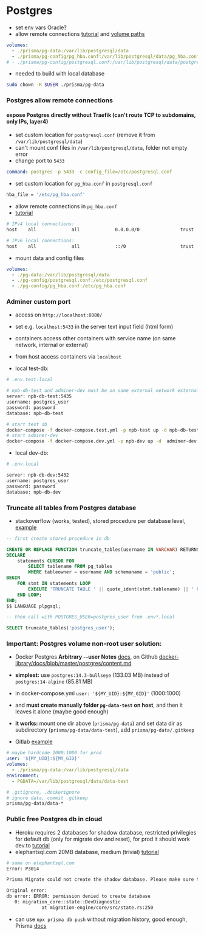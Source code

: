 # Postgres

- set env vars Oracle?
- allow remote connections [tutorial](https://docs.cloudera.com/HDPDocuments/HDF3/HDF-3.5.2/installing-hdf/content/configure_postgres_to_allow_remote_connections.html) and [volume paths](https://stackoverflow.com/questions/67172400/how-to-launch-a-postgres-docker-container-with-valid-initial-setting)

```yml
volumes:
  - ./prisma/pg-data:/var/lib/postgresql/data
  - ./prisma/pg-config/pg_hba.conf:/var/lib/postgresql/data/pg_hba.conf
# - ./prisma/pg-config/postgresql.conf:/var/lib/postgresql/data/postgresql.conf
```

- needed to build with local database

```bash
sudo chown -R $USER ./prisma/pg-data
```

### Postgres allow remote connections

#### expose Postgres directly without Traefik (can't route TCP to subdomains, only IPs, layer4)

- set custom location for `postgresql.conf` (remove it from `/var/lib/postgresql/data`)
- can't mount conf files in `/var/lib/postgresql/data`, folder not empty error
- change port to `5433`

```yml
command: postgres -p 5433 -c config_file=/etc/postgresql.conf
```

- set custom location for `pg_hba.conf` in `postgresql.conf`

```bash
hba_file = '/etc/pg_hba.conf'
```

- allow remote connections in `pg_hba.conf`
- [tutorial](https://docs.cloudera.com/HDPDocuments/HDF3/HDF-3.5.2/installing-hdf/content/configure_postgres_to_allow_remote_connections.html)

```bash
# IPv4 local connections:
host    all             all             0.0.0.0/0               trust

# IPv6 local connections:
host    all             all             ::/0                    trust
```

- mount data and config files

```yml
volumes:
  - ./pg-data:/var/lib/postgresql/data
  - ./pg-config/postgresql.conf:/etc/postgresql.conf
  - ./pg-config/pg_hba.conf:/etc/pg_hba.conf
```

### Adminer custom port

- access on `http://localhost:8080/`
- set e.g. `localhost:5433` in the server text input field (html form)
- containers access other containers with service name (on same network, internal or external)
- from host access containers via `localhost`

- local test-db:

```bash
# .env.test.local

# npb-db-test and adminer-dev must be on same external network external-host
server: npb-db-test:5435
username: postgres_user
password: password
database: npb-db-test

# start test db
docker-compose -f docker-compose.test.yml -p npb-test up -d npb-db-test
# start adminer-dev
docker-compose -f docker-compose.dev.yml -p npb-dev up -d  adminer-dev

```

- local dev-db:

```bash
# .env.local

server: npb-db-dev:5432
username: postgres_user
password: password
database: npb-db-dev
```

### Truncate all tables from Postgres database

- stackoverflow (works, tested), stored procedure per database level, [example](https://stackoverflow.com/questions/2829158/truncating-all-tables-in-a-postgres-database)

```sql
-- first create stored procedure in db

CREATE OR REPLACE FUNCTION truncate_tables(username IN VARCHAR) RETURNS void AS $$
DECLARE
    statements CURSOR FOR
        SELECT tablename FROM pg_tables
        WHERE tableowner = username AND schemaname = 'public';
BEGIN
    FOR stmt IN statements LOOP
        EXECUTE 'TRUNCATE TABLE ' || quote_ident(stmt.tablename) || ' CASCADE;';
    END LOOP;
END;
$$ LANGUAGE plpgsql;

-- then call with POSTGRES_USER=postgres_user from .env*.local

SELECT truncate_tables('postgres_user');
```

### Important: Postgres volume non-root user solution:

- Docker Postgres **Arbitrary --user Notes** [docs](https://hub.docker.com/_/postgres), on Github [docker-library/docs/blob/master/postgres/content.md](https://github.com/docker-library/docs/blob/master/postgres/content.md#arbitrary---user-notes)

- **simplest:** use `postgres:14.3-bullseye` (133.03 MB) instead of `postgres:14-alpine` (85.81 MB)
- in docker-compose.yml `user: '${MY_UID}:${MY_GID}'` (1000:1000)
- and **must create manually folder `pg-data-test` on host**, and then it leaves it alone (maybe good enough)

- **it works:** mount one dir above (`prisma/pg-data`) and set data dir as subdirectory (`prisma/pg-data/data-test`), add `prisma/pg-data/.gitkeep`
- Gitlab [example](https://gitlab.apertis.org/infrastructure/qa-report-app/-/merge_requests/39)

```yml
# maybe hardcode 1000:1000 for prod
user: '${MY_UID}:${MY_GID}'
volumes:
  - ./prisma/pg-data:/var/lib/postgresql/data
environment:
  - PGDATA=/var/lib/postgresql/data/data-test
```

```bash
# .gitignore, .dockerignore
# ignore data, commit .gitkeep
prisma/pg-data/data-*
```

### Public free Postgres db in cloud

- Heroku requires 2 databases for shadow database, restricted privilegies for default db (only for migrate dev and reset), for prod it should work dev.to [tutorial](https://dev.to/prisma/how-to-setup-a-free-postgresql-database-on-heroku-1dc1)
- elephantsql.com 20MB database, medium (trivial) [tutorial](https://medium.com/@noogetz/how-to-setup-a-database-with-elephantsql-7d87ea9953d0)

```bash
# same on elephantsql.com
Error: P3014

Prisma Migrate could not create the shadow database. Please make sure the database user has permission to create databases. Read more about the shadow database (and workarounds) at https://pris.ly/d/migrate-shadow

Original error:
db error: ERROR: permission denied to create database
   0: migration_core::state::DevDiagnostic
             at migration-engine/core/src/state.rs:250
```

- can use `npx prisma db push` without migration history, good enough, Prisma [docs](https://www.prisma.io/docs/concepts/components/prisma-migrate/shadow-database#shadow-database-user-permissions)
